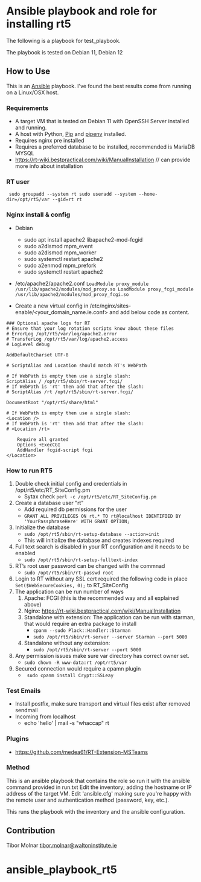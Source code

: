 # Ansible playbook and role for installing rt5

The following is a playbook for test_playbook.

The playbook is tested on Debian 11, Debian 12 

## How to Use

This is an [Ansible](https://github.com/ansible/ansible) playbook. I've found the best results come from running on a Linux/OSX host.

### Requirements

- A target VM that is tested on Debian 11 with OpenSSH Server installed and running.
- A host with Python, [Pip](https://pypi.python.org/pypi/pip) and [pipenv](http://docs.pipenv.org/en/latest/) installed.
- Requires nginx pre installed
- Requires a preferred database to be installed, recommended is MariaDB MYSQL
- https://rt-wiki.bestpractical.com/wiki/ManualInstallation // can provide more info about installation

### RT user

`` 
sudo groupadd --system rt
sudo useradd --system --home-dir=/opt/rt5/var --gid=rt rt
``

### Nginx install & config

- Debian 
  * sudo apt install apache2 libapache2-mod-fcgid
  * sudo a2dismod mpm_event
  * sudo a2dismod mpm_worker
  * sudo systemctl restart apache2
  * sudo a2enmod mpm_prefork
  * sudo systemctl restart apache2
 
- /etc/apache2/apache2.conf
  ``
  LoadModule proxy_module /usr/lib/apache2/modules/mod_proxy.so
  LoadModule proxy_fcgi_module /usr/lib/apache2/modules/mod_proxy_fcgi.so
  ``      
  
- Create a new virtual config in /etc/nginx/sites-enable/<your_domain_name.ie.conf> and
add below code as content.

```
### Optional apache logs for RT
# Ensure that your log rotation scripts know about these files
# ErrorLog /opt/rt5/var/log/apache2.error
# TransferLog /opt/rt5/var/log/apache2.access
# LogLevel debug

AddDefaultCharset UTF-8

# ScriptAlias and Location should match RT's WebPath

# If WebPath is empty then use a single slash:
ScriptAlias / /opt/rt5/sbin/rt-server.fcgi/
# If WebPath is 'rt' then add that after the slash:
# ScriptAlias /rt /opt/rt5/sbin/rt-server.fcgi/

DocumentRoot "/opt/rt5/share/html"

# If WebPath is empty then use a single slash:
<Location />
# If WebPath is 'rt' then add that after the slash:
# <Location /rt>

    Require all granted
    Options +ExecCGI
    AddHandler fcgid-script fcgi
</Location>

```

### How to run RT5

1. Double check initial config and credentials in /opt/rt5/etc/RT_SiteConfig.pm
   - Sytax check ``perl -c /opt/rt5/etc/RT_SiteConfig.pm``
1. Create a database user "rt"
   - Add required db permissions for the user
   - ``GRANT ALL PRIVILEGES ON rt.* TO rt@localhost IDENTIFIED BY 'YourPassphraseHere' WITH GRANT OPTION;``
1. Initialize the database
   - ``sudo /opt/rt5/sbin/rt-setup-database --action=init``
   - This will initialize the database and creates indexes required 
1. Full text search is disabled in your RT configuration and it needs to be enabled
   - ``sudo /opt/rt5/sbin/rt-setup-fulltext-index``
1. RT’s root user password can be changed with the commnad
   - ``sudo /opt/rt5/sbin/rt-passwd root``
1. Login to RT without any SSL cert required the following code in place  `` Set($WebSecureCookies, 0); `` to RT_SiteConfig
1. The application can be run number of ways
   1. Apache: FCGI (this is the recommended way and all explained above)
   1. Nginx: <https://rt-wiki.bestpractical.com/wiki/ManualInstallation>
   1. Standalone with extension: The application can be run with starman, that would require an extra package to install
      - `` cpanm --sudo Plack::Handler::Starman ``
      - `` sudo /opt/rt5/sbin/rt-server --server Starman --port 5000 ``
   1. Standalone without any extension:
      - `` sudo /opt/rt5/sbin/rt-server --port 5000 ``
1. Any permission issues make sure var directory has correct owner set.
      - `` sudo chown -R www-data:rt /opt/rt5/var ``
1. Secured connection would require a cpamn plugin
      - `` sudo cpanm install Crypt::SSLeay``

### Test Emails

- Install postfix, make sure transport and virtual files exist after removed sendmail
- Incoming from localhost
  * echo 'hello' | mail -s "whaccap" rt

### Plugins

- https://github.com/medea61/RT-Extension-MSTeams
### Method

This is an ansible playbook that contains the role so run it with the ansible command provided in run.txt
Edit the inventory; adding the hostname or IP address of the target VM.
Edit 'ansible.cfg' making sure you're happy with the remote user and authentication method (password, key, etc.).


This runs the playbook with the inventory and the ansible configuration.

## Contribution

Tibor Molnar tibor.molnar@waltoninstitute.ie

# ansible_playbook_rt5

